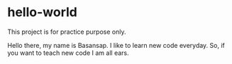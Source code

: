 # hello-world
This project is for practice purpose only.

Hello there, my name is Basansap. I like to learn new code everyday. So, if you want to teach new code I am all ears.
